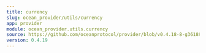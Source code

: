 ```yaml
---
title: currency
slug: ocean_provider/utils/currency
app: provider
module: ocean_provider.utils.currency
source: https://github.com/oceanprotocol/provider/blob/v0.4.18-8-g361885d/ocean_provider/utils/currency.py
version: 0.4.19
---
```

